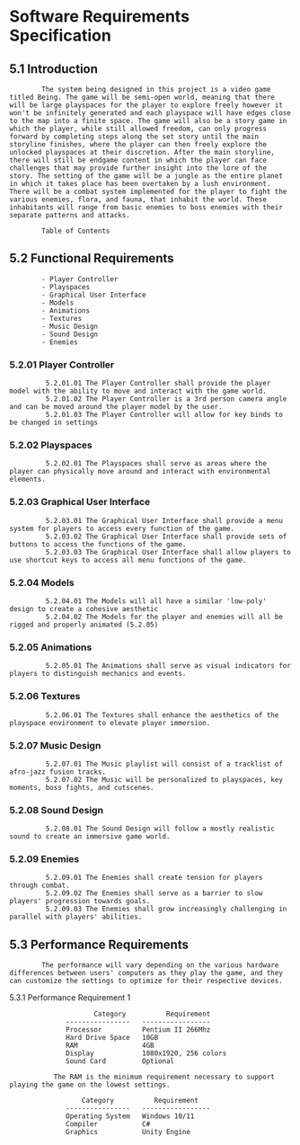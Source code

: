 # Software Requirements Specification

## 5.1   Introduction <br>
            The system being designed in this project is a video game titled Being. The game will be semi-open world, meaning that there will be large playspaces for the player to explore freely however it won't be infinitely generated and each playspace will have edges close to the map into a finite space. The game will also be a story game in which the player, while still allowed freedom, can only progress forward by completing steps along the set story until the main storyline finishes, where the player can then freely explore the unlocked playspaces at their discretion. After the main storyline, there will still be endgame content in which the player can face challenges that may provide further insight into the lore of the story. The setting of the game will be a jungle as the entire planet in which it takes place has been overtaken by a lush environment. There will be a combat system implemented for the player to fight the various enemies, flora, and fauna, that inhabit the world. These inhabitants will range from basic enemies to boss enemies with their separate patterns and attacks. 

            Table of Contents
            
## 5.2   Functional Requirements <br>
            - Player Controller
            - Playspaces
            - Graphical User Interface
            - Models
            - Animations
            - Textures
            - Music Design
            - Sound Design
            - Enemies
### 5.2.01 Player Controller <br>
             5.2.01.01 The Player Controller shall provide the player model with the ability to move and interact with the game world. 
             5.2.01.02 The Player Controller is a 3rd person camera angle and can be moved around the player model by the user.
             5.2.01.03 The Player Controller will allow for key binds to be changed in settings
### 5.2.02 Playspaces <br>
             5.2.02.01 The Playspaces shall serve as areas where the player can physically move around and interact with environmental elements. 
### 5.2.03 Graphical User Interface <br> 
             5.2.03.01 The Graphical User Interface shall provide a menu system for players to access every function of the game.
             5.2.03.02 The Graphical User Interface shall provide sets of buttons to access the functions of the game.
             5.2.03.03 The Graphical User Interface shall allow players to use shortcut keys to access all menu functions of the game.
### 5.2.04 Models <br>
             5.2.04.01 The Models will all have a similar 'low-poly' design to create a cohesive aesthetic
             5.2.04.02 The Models for the player and enemies will all be rigged and properly animated (5.2.05)
### 5.2.05 Animations <br>
             5.2.05.01 The Animations shall serve as visual indicators for players to distinguish mechanics and events.
### 5.2.06 Textures <br>
             5.2.06.01 The Textures shall enhance the aesthetics of the playspace environment to elevate player immersion. 
### 5.2.07 Music Design <br>
             5.2.07.01 The Music playlist will consist of a tracklist of afro-jazz fusion tracks.
             5.2.07.02 The Music will be personalized to playspaces, key moments, boss fights, and cutscenes.
### 5.2.08 Sound Design <br>
             5.2.08.01 The Sound Design will follow a mostly realistic sound to create an immersive game world.
### 5.2.09 Enemies <br>
             5.2.09.01 The Enemies shall create tension for players through combat.
             5.2.09.02 The Enemies shall serve as a barrier to slow players' progression towards goals.
             5.2.09.03 The Enemies shall grow increasingly challenging in parallel with players' abilities.

## 5.3   Performance Requirements <br>
            The performance will vary depending on the various hardware differences between users' computers as they play the game, and they can customize the settings to optimize for their respective devices.
5.3.1 Performance Requirement 1 <br>

                         Category          Requirement
                  ----------------   -----------------
                  Processor          Pentium II 266Mhz
                  Hard Drive Space   10GB
                  RAM                4GB
                  Display            1080x1920, 256 colors
                  Sound Card         Optional

               The RAM is the minimum requirement necessary to support playing the game on the lowest settings.

                      Category          Requirement
                  ----------------   -----------------
                  Operating System   Windows 10/11
                  Compiler           C#
                  Graphics           Unity Engine
